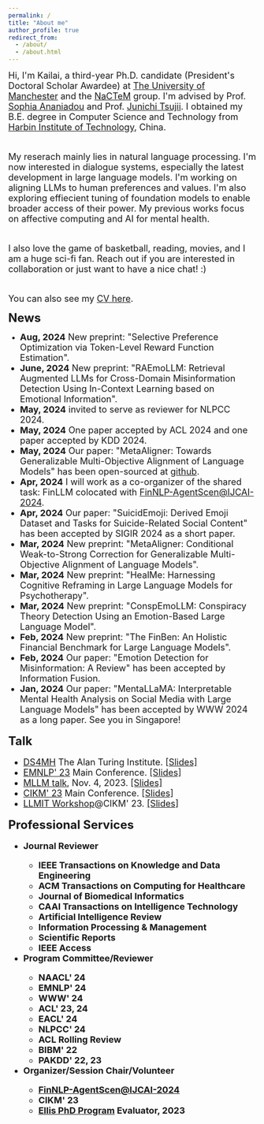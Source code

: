```yaml
---
permalink: /
title: "About me"
author_profile: true
redirect_from: 
  - /about/
  - /about.html
---
```


<font size=4>Hi, I'm Kailai, a third-year Ph.D. candidate (President's Doctoral Scholar Awardee) at <a href="https://www.manchester.ac.uk/">The University of Manchester</a> and the <a href="http://nactem.ac.uk/">NaCTeM</a> group. I'm advised by Prof. <a href="https://www.research.manchester.ac.uk/portal/sophia.ananiadou.html">Sophia Ananiadou</a> and Prof. <a href="http://www.nactem.ac.uk/profile.php?member=jtsujii">Junichi Tsujii</a>. I obtained my B.E. degree in Computer Science and Technology from <a href="http://en.hit.edu.cn/">Harbin Institute of Technology</a>, China.<br/><br/>

My reserach mainly lies in natural language processing. I'm now interested in dialogue systems, especially the latest development in large language models. I'm working on aligning LLMs to human preferences and values. I'm also exploring effiecient tuning of foundation models to enable broader access of their power. My previous works focus on affective computing and AI for mental health.<br/><br/>

I also love the game of basketball, reading, movies, and I am a huge sci-fi fan. Reach out if you are interested in collaboration or just want to have a nice chat! :)<br/><br/>

You can also see my <a href="https://stevekgyang.github.io/files/CV.pdf">CV here</a>.</font><br/>

<b><font size=5>News</font></b>
* <font size=4><b>Aug, 2024</b> New preprint: "Selective Preference Optimization via Token-Level Reward Function Estimation".
* <font size=4><b>June, 2024</b> New preprint: "RAEmoLLM: Retrieval Augmented LLMs for Cross-Domain Misinformation Detection Using In-Context Learning based on Emotional Information".
* <font size=4><b>May, 2024</b> invited to serve as reviewer for NLPCC 2024.
* <font size=4><b>May, 2024</b> One paper accepted by ACL 2024 and one paper accepted by KDD 2024.
* <font size=4><b>May, 2024</b> Our paper: "MetaAligner: Towards Generalizable Multi-Objective Alignment of Language Models" has been open-sourced at <a href="https://github.com/SteveKGYang/MetaAligner">github</a>.
* <font size=4><b>Apr, 2024</b> I will work as a co-organizer of the shared task: FinLLM colocated with <a href="https://sites.google.com/nlg.csie.ntu.edu.tw/finnlp-agentscen/shared-task-finllm">FinNLP-AgentScen@IJCAI-2024</a>.
* <font size=4><b>Apr, 2024</b> Our paper: "SuicidEmoji: Derived Emoji Dataset and Tasks for Suicide-Related Social Content" has been accepted by SIGIR 2024 as a short paper.
* <font size=4><b>Mar, 2024</b> New preprint: "MetaAligner: Conditional Weak-to-Strong Correction for Generalizable Multi-Objective Alignment of Language Models".
* <font size=4><b>Mar, 2024</b> New preprint: "HealMe: Harnessing Cognitive Reframing in Large Language Models for Psychotherapy".
* <font size=4><b>Mar, 2024</b> New preprint: "ConspEmoLLM: Conspiracy Theory Detection Using an Emotion-Based Large Language Model".
* <font size=4><b>Feb, 2024</b> New preprint: "The FinBen: An Holistic Financial Benchmark for Large Language Models".
* <font size=4><b>Feb, 2024</b> Our paper: "Emotion Detection for Misinformation: A Review" has been accepted by Information Fusion.
* <font size=4><b>Jan, 2024</b> Our paper: "MentaLLaMA: Interpretable Mental Health Analysis on Social Media with Large Language Models" has been accepted by WWW 2024 as a long paper. See you in Singapore!

<b><font size=5>Talk</font></b>
  * <a href="https://turing-ds4mh.github.io/index.html">DS4MH</a> The Alan Turing Institute. <a href="">\[Slides\]</a>
  * <a href="https://2023.emnlp.org/">EMNLP' 23</a> Main Conference. <a href="">\[Slides\]</a>
  * <a href="https://www.mllm-ai.com/home">MLLM talk</a>, Nov. 4, 2023. <a href="https://drive.google.com/file/d/1JYv_bgkyqSTGnMQhe3DqC1qdUR299OBH/view">\[Slides\]</a>
  * <a href="https://uobevents.eventsair.com/cikm2023/">CIKM' 23</a> Main Conference. <a href="https://drive.google.com/file/d/1JscC1UJh1Ze5P3yqWSg7VJQZirjEH39Q/view?usp=sharing">\[Slides\]</a>
  * <a href="https://gdebasis.github.io/llmit/">LLMIT Workshop</a>@CIKM' 23. <a href="https://drive.google.com/file/d/1JBbF6az1N7LaJcNEGSWOwaucvi9ydrzH/view?usp=sharing">\[Slides\]</a>

<b><font size=5>Professional Services</font>
* <b><font size=4>Journal Reviewer</font>
  * IEEE Transactions on Knowledge and Data Engineering
  * ACM Transactions on Computing for Healthcare
  * Journal of Biomedical Informatics
  * CAAI Transactions on Intelligence Technology
  * Artificial Intelligence Review
  * Information Processing & Management
  * Scientific Reports
  * IEEE Access
* <b><font size=4>Program Committee/Reviewer</font>
  * NAACL' 24
  * EMNLP' 24
  * WWW' 24
  * ACL' 23, 24
  * EACL' 24
  * NLPCC' 24
  * ACL Rolling Review
  * BIBM' 22
  * PAKDD' 22, 23
* <b><font size=4>Organizer/Session Chair/Volunteer</font>
  * <a href="https://sites.google.com/nlg.csie.ntu.edu.tw/finnlp-agentscen/shared-task-finllm">FinNLP-AgentScen@IJCAI-2024</a>
  * CIKM' 23
  * [Ellis PhD Program](https://ellis.eu/phd-postdoc) Evaluator, 2023
